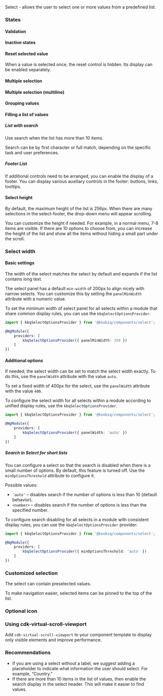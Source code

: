 Select - allows the user to select one or more values from a predefined list.

<!-- example(select-overview) -->

### States

#### Validation

<!-- example(select-validation) -->

#### Inactive states

<!-- example(select-disabled) -->

#### Reset selected value

When a value is selected once, the reset control is hidden. Its display can be enabled separately.

<!-- example(select-cleaner) -->

#### Multiple selection

<!-- example(select-multiple) -->

#### Multiple selection (multiline)

<!-- example(select-with-multiline-matcher) -->

#### Grouping values

<!-- example(select-groups) -->

#### Filling a list of values

##### List with search

Use search when the list has more than 10 items.

Search can be by first character or full match, depending on the specific task and user preferences.

<!-- example(select-search) -->

##### Footer List

If additional controls need to be arranged, you can enable the display of a footer. You can display various auxiliary controls in the footer: buttons, links, tooltips.

<!-- example(select-footer) -->

#### Select height

By default, the maximum height of the list is 256px. When there are many selections in the select-footer, the drop-down menu will appear scrolling.

You can customize the height if needed. For example, in a normal menu, 7-8 items are visible. If there are 10 options to choose from, you can increase the height of the list and show all the items without hiding a small part under the scroll.

<!-- example(select-height) -->

### Select width

#### Basic settings

The width of the select matches the select by default and expands if the list contains long text.

<!-- example(select-with-panel-width-default) -->

The select panel has a default `min-width` of 200px to align nicely with narrow selects. You can customize this by setting the `panelMinWidth` attribute with a numeric value.

<!-- example(select-with-panel-min-width) -->

To set the minimum width of select panel for all selects within a module that share common display rules, you can use the `kbqSelectOptionsProvider`.

```ts
import { kbqSelectOptionsProvider } from '@koobiq/components/select';

@NgModule({
    providers: [
        kbqSelectOptionsProvider({ panelMinWidth: 350 })
    ]
})
```

#### Additional options

If needed, the select width can be set to match the select width exactly. To do this, use the `panelWidth` attribute with the value `auto`.

<!-- example(select-with-panel-width-auto) -->

To set a fixed width of 400px for the select, use the `panelWidth` attribute with the value `400`.

<!-- example(select-with-panel-width-fixed) -->

To configure the select width for all selects within a module according to unified display rules, use the `kbqSelectOptionsProvider`.

```ts
import { kbqSelectOptionsProvider } from '@koobiq/components/select';

@NgModule({
    providers: [
        kbqSelectOptionsProvider({ panelWidth: 'auto' })
    ]
})
```

##### Search in Select for short lists

You can configure a select so that the search is disabled when there is a small number of options. By default, this feature is turned off.
Use the `minOptionsThreshold` attribute to configure it.

Possible values:

- `'auto'` – disables search if the number of options is less than 10 (default behavior).
- `<number>` – disables search if the number of options is less than the specified number.

To configure search disabling for all selects in a module with consistent display rules, you can use the `kbqSelectOptionsProvider` provider:

```ts
import { kbqSelectOptionsProvider } from '@koobiq/components/select';

@NgModule({
    providers: [
        kbqSelectOptionsProvider({ minOptionsThreshold: 'auto' })
    ]
})
```

### Customized selection

The select can contain preselected values.

<!-- example(select-preselected-values) -->

To make navigation easier, selected items can be pinned to the top of the list.

<!-- example(select-prioritized-selected) -->

### Optional icon

<!-- example(select-icon) -->

### Using cdk-virtual-scroll-viewport

Add `cdk-virtual-scroll-viewport` to your component template to display only visible elements and improve performance.

<!-- example(select-virtual-scroll) -->

### Recommendations

- If you are using a select without a label, we suggest adding a placeholder to indicate what information the user should select. For example, “Country.”
- If there are more than 10 items in the list of values, then enable the search display in the select header. This will make it easier to find values.
